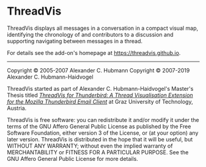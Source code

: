 ThreadVis
=========

ThreadVis displays all messages in a conversation in a compact visual map, identifying the chronology of and contributors to a discussion and supporting navigating between messages in a thread.

For details see the add-on's homepage at <https://threadvis.github.io>.

---
Copyright &copy; 2005-2007 Alexander C. Hubmann
Copyright &copy; 2007-2019 Alexander C. Hubmann-Haidvogel

ThreadVis started as part of Alexander C. Hubmann-Haidvogel's Master's Thesis titled [*ThreadVis for Thunderbird: A Thread Visualisation Extension for the Mozilla Thunderbird Email Client*](https://ftp.isds.tugraz.at/pub/theses/ahubmann.pdf) at Graz University of Technology, Austria.

ThreadVis is free software: you can redistribute it and/or modify it under the terms of the GNU Affero General Public License as published by the Free Software Foundation, either version 3 of the License, or (at your option) any later version. ThreadVis is distributed in the hope that it will be useful, but WITHOUT ANY WARRANTY; without even the implied warranty of MERCHANTABILITY or FITNESS FOR A PARTICULAR PURPOSE. See the GNU Affero General Public License for more details.
